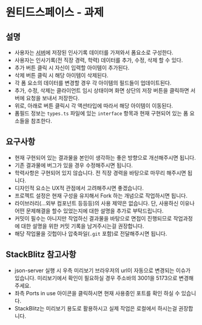 # 원티드스페이스 - 과제

## 설명

- 사용자는 [서버](https://github.com/typicode/json-server)에 저장된 인사기록 데이터를 가져와서 폼요소로 구성한다.
- 사용자는 인사기록(전 직장 경력, 학력) 데이터를 추가, 수정, 삭제 할 수 있다.
- 추가 버튼 클릭 시 자신이 입력할 아이템이 추가된다.
- 삭제 버튼 클릭 시 해당 아이템이 삭제된다.
- 각 폼 요소의 데이터를 변경할 경우 각 아이템의 필드들이 업데이트된다.
- 추가, 수정, 삭제는 클라이언트 임시 상태이며 화면 상단의 저장 버튼을 클릭하면 서버에 요청을 보내서 저장한다.
- 위로, 아래로 버튼 클릭시 각 액션타입에 따라서 해당 아이템이 이동된다.
- 폼필드 정보는 `types.ts` 파일에 있는 `interface` 항목과 현재 구현되어 있는 폼 요소들을 참조한다.

## 요구사항

- 현재 구현되어 있는 결과물을 본인이 생각하는 좋은 방향으로 개선해주시면 됩니다.
- 기존 결과물에 버그가 있을 경우 수정해주시면 됩니다.
- 학력사항은 구현되어 있지 않습니다. 전 직장 경력을 바탕으로 마무리 해주시면 됩니다.
- 디자인적 요소는 UX적 관점에서 고려해주시면 좋겠습니다.
- 프로젝트 설정은 현재 구성을 유지해서 Fork 하는 개념으로 작업하시면 됩니다.
- 라이브러리(...외부 컴포넌트 등등등)의 사용 제약은 없습니다. 단, 사용하신 이유나 어떤 문제해결을 할수 있었는지에 대한 설명을 추가로 부탁드립니다.
- 커밋이 필수는 아니지만 작업하신 결과물을 바탕으로 면접이 진행되므로 작업과정에 대한 설명을 위한 커밋 기록을 남겨주시는걸 권장합니다.
- 해당 작업물을 깃헙이나 압축파일(`.git` 포함)로 전달해주시면 됩니다.

## StackBlitz 참고사항

- json-server 실행 시 우측 미리보기 브라우저의 url이 자동으로 변경되는 이슈가 있습니다. 미리보기에서 확인이 필요하실 경우 주소바의 3001을 5173으로 변경해주세요.
- 좌측 Ports in use 아이콘을 클릭하시면 현재 사용중인 포트를 확인 하실 수 있습니다.
- StackBlitz는 미리보기 용도로 활용하시고 실제 작업은 로컬에서 하시는걸 권장합니다.
